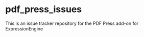 # pdf_press_issues
This is an issue tracker repository for the PDF Press add-on for ExpressionEngine
